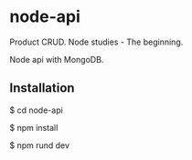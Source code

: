 # node-api
Product CRUD. Node studies - The beginning. 

Node api with MongoDB.

## Installation

$ cd node-api

$ npm install

$ npm rund dev
